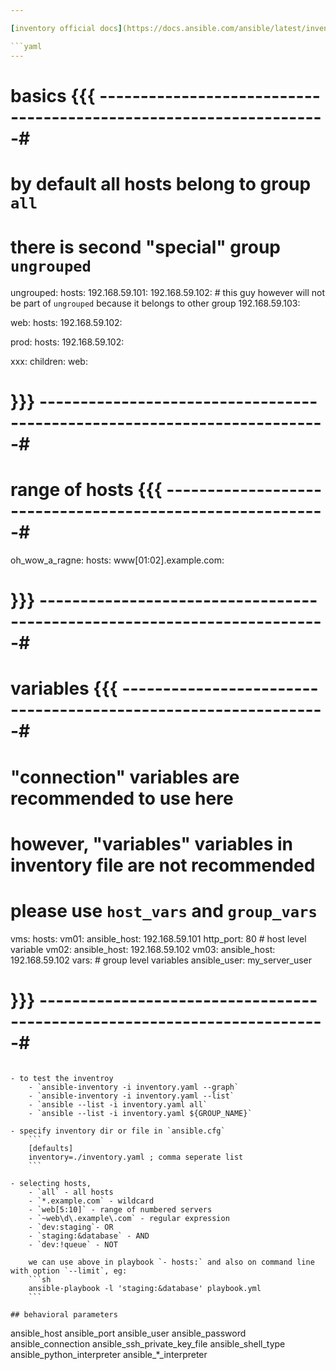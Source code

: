 ```yaml
---

[inventory official docs](https://docs.ansible.com/ansible/latest/inventory_guide/index.html)

```yaml
---
```

# basics {{{ ------------------------------------------------------------------#
# by default all hosts belong to group `all`

# there is second "special" group `ungrouped`
ungrouped:
  hosts:
    192.168.59.101:
    192.168.59.102: # this guy however will not be part of `ungrouped` because it belongs to other group
    192.168.59.103:

web:
  hosts:
    192.168.59.102:

prod:
  hosts:
    192.168.59.102:

xxx:
  children:
    web:
# }}} -------------------------------------------------------------------------#

# range of hosts {{{ ----------------------------------------------------------#
oh_wow_a_ragne:
  hosts:
    www[01:02].example.com:
# }}} -------------------------------------------------------------------------#

# variables {{{ ---------------------------------------------------------------#
# "connection" variables are recommended to use here
# however, "variables" variables in inventory file are not recommended
# please use `host_vars` and `group_vars`
vms:
  hosts:
    vm01:
      ansible_host: 192.168.59.101
      http_port: 80 # host level variable
    vm02:
      ansible_host: 192.168.59.102
    vm03:
      ansible_host: 192.168.59.102
  vars: # group level variables
    ansible_user: my_server_user
# }}} -------------------------------------------------------------------------#
```

- to test the inventroy
    - `ansible-inventory -i inventory.yaml --graph`
    - `ansible-inventory -i inventory.yaml --list`
    - `ansible --list -i inventory.yaml all`
    - `ansible --list -i inventory.yaml ${GROUP_NAME}`

- specify inventory dir or file in `ansible.cfg`
    ```
    [defaults]
    inventory=./inventory.yaml ; comma seperate list
    ```

- selecting hosts,
    - `all` - all hosts
    - `*.example.com` - wildcard
    - `web[5:10]` - range of numbered servers
    - `~web\d\.example\.com` - regular expression
    - `dev:staging`- OR
    - `staging:&database` - AND
    - `dev:!queue` - NOT

    we can use above in playbook `- hosts:` and also on command line with option `--limit`, eg:
    ```sh
    ansible-playbook -l 'staging:&database' playbook.yml
    ```

## behavioral parameters
```
ansible_host
ansible_port
ansible_user
ansible_password
ansible_connection
ansible_ssh_private_key_file
ansible_shell_type
ansible_python_interpreter
ansible_*_interpreter
```
